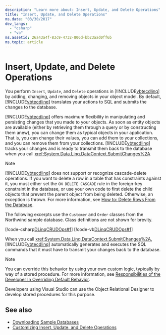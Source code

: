 ```yaml
---
description: "Learn more about: Insert, Update, and Delete Operations"
title: "Insert, Update, and Delete Operations"
ms.date: "03/30/2017"
dev_langs:
  - "csharp"
  - "vb"
ms.assetid: 26a43a4f-83c9-4732-806d-bb23aad0ff6b
ms.topic: article
---
```

# Insert, Update, and Delete Operations

You perform `Insert`, `Update`, and `Delete` operations in [!INCLUDE[vbtecdlinq](../../../../../../includes/vbtecdlinq-md.md)] by adding, changing, and removing objects in your object model. By default, [!INCLUDE[vbtecdlinq](../../../../../../includes/vbtecdlinq-md.md)] translates your actions to SQL and submits the changes to the database.

[!INCLUDE[vbtecdlinq](../../../../../../includes/vbtecdlinq-md.md)] offers maximum flexibility in manipulating and persisting changes that you made to your objects. As soon as entity objects are available (either by retrieving them through a query or by constructing them anew), you can change them as typical objects in your application. That is, you can change their values, you can add them to your collections, and you can remove them from your collections. [!INCLUDE[vbtecdlinq](../../../../../../includes/vbtecdlinq-md.md)] tracks your changes and is ready to transmit them back to the database when you call <xref:System.Data.Linq.DataContext.SubmitChanges%2A>.

> [!NOTE]
> [!INCLUDE[vbtecdlinq](../../../../../../includes/vbtecdlinq-md.md)] does not support or recognize cascade-delete operations. If you want to delete a row in a table that has constraints against it, you must either set the `ON DELETE CASCADE` rule in the foreign-key constraint in the database, or use your own code to first delete the child objects that prevent the parent object from being deleted. Otherwise, an exception is thrown. For more information, see [How to: Delete Rows From the Database](how-to-delete-rows-from-the-database.md).

The following excerpts use the `Customer` and `Order` classes from the Northwind sample database. Class definitions are not shown for brevity.

[!code-csharp[DLinqCRUDOps#1](../../../../../../samples/snippets/csharp/VS_Snippets_Data/DLinqCRUDOps/cs/Program.cs#1)]
[!code-vb[DLinqCRUDOps#1](../../../../../../samples/snippets/visualbasic/VS_Snippets_Data/DLinqCRUDOps/vb/Module1.vb#1)]

When you call <xref:System.Data.Linq.DataContext.SubmitChanges%2A>, [!INCLUDE[vbtecdlinq](../../../../../../includes/vbtecdlinq-md.md)] automatically generates and executes the SQL commands that it must have to transmit your changes back to the database.

> [!NOTE]
> You can override this behavior by using your own custom logic, typically by way of a stored procedure. For more information, see [Responsibilities of the Developer In Overriding Default Behavior](responsibilities-of-the-developer-in-overriding-default-behavior.md).
>
> Developers using Visual Studio can use the Object Relational Designer to develop stored procedures for this purpose.

## See also

- [Downloading Sample Databases](downloading-sample-databases.md)
- [Customizing Insert, Update, and Delete Operations](customizing-insert-update-and-delete-operations.md)
